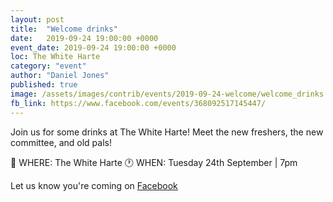 ```yaml
---
layout: post
title:  "Welcome drinks"
date:   2019-09-24 19:00:00 +0000
event_date: 2019-09-24 19:00:00 +0000
loc: The White Harte
category: "event"
author: "Daniel Jones"
published: true
image: /assets/images/contrib/events/2019-09-24-welcome/welcome_drinks.png
fb_link: https://www.facebook.com/events/368092517145447/
---
```


Join us for some drinks at The White Harte! Meet the new freshers, the new committee, and old pals!

📍 WHERE: The White Harte
🕐 WHEN: Tuesday 24th September | 7pm

Let us know you're coming on [Facebook](https://www.facebook.com/events/368092517145447/)

